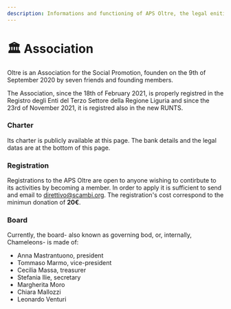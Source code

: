 ```yaml
---
description: Informations and functioning of APS Oltre, the legal enitity organizing Scambi
---
```


# 🏛 Association

Oltre is an Association for the Social Promotion, founden on the 9th of September 2020 by seven friends and founding members.&#x20;

The Association, since the 18th of February 2021, is properly registred in the Registro degli Enti del Terzo Settore della Regione Liguria and since the 23rd of November 2021, it is registred also in the new RUNTS.&#x20;

### Charter&#x20;

Its charter is publicly available at this page. The bank details and the legal datas are at the bottom of this page.

### Registration

Registrations to the APS Oltre are open to anyone wishing to contirbute to its activities by becoming a member. In order to apply it is sufficient to send and email to direttivo@scambi.org. The registration's cost correspond to the minimun donation of **20€**.

### Board

Currently, the board- also known as governing bod, or, internally, Chameleons- is made of:

* Anna Mastrantuono, president
* Tommaso Marmo, vice-president
* Cecilia Massa, treasurer&#x20;
* Stefania Ilie, secretary&#x20;
* Margherita Moro
* Chiara Mallozzi
* Leonardo Venturi
